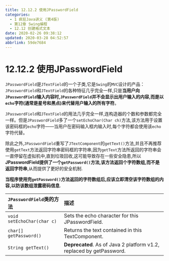 ```yaml
---
title: 12.12.2 使用JPasswordField
categories: 
  - 1 疯狂Java讲义 (第4版)
  - 第12章 Swing编程
  - 12.12 创建格式文本
date: 2020-02-26 09:38:12
updated: 2020-03-28 04:52:57
abbrlink: 59de7684
---
```

# 12.12.2 使用JPasswordField

`JPasswordField`是`JTextField`的一个子类,它是`Swing`的`MVC`设计的产品：`JPasswordField`和`JTextField`的各种特征几乎完全一样,只是**当用户向`JPasswordField`输入内容时,`JPasswordField`并不会显示出用户输入的内容,而是以`echo`字符(通常是星号和黑点)来代替用户输入的所有字符**。

`JPasswordField`和`JTextField`的用法几乎完全一样,连构造器的个数和参数都完全一样。但是`JPasswordField`多了一个`setEchoChar(Char ch)`方法,该方法用于设置该密码框的`echo`字符——当用户在密码输入框内输入时,每个字符都会使用该`echo`字符代替。

除此之外,`JPasswordField`重写了`JTextComponent`的`getText()`方法,并且不再推荐使用`getText`方法返回字符串密码框的字符串,因为`getText`方法所返回的字符串会一直停留在虚拟机中,直到垃圾回收,这可能导致存在一些安全隐患,所以**JPasswordField提供了一个`getPassword()`方法,该方法返回个字符数组,而不是返回字符串**,从而提供了更好的安全机制.

**当程序使用完`getPassword()`方法返回的字符数组后,应该立即清空该字符数组的内容,以防该数组泄露密码信息**.

|`JPasswordField`类的方法|描述|
|:--|:--|
|`void setEchoChar(char c)`|Sets the echo character for this JPasswordField.|
|`char[] getPassword()`|Returns the text contained in this TextComponent.|
|`String getText()`|**Deprecated**. As of Java 2 platform v1.2, replaced by getPassword.|
